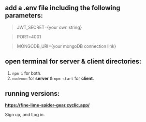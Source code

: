 ## add a .env file including the following parameters:

> JWT_SECRET={your own string}

> PORT=4001

> MONGODB_URI={your mongoDB connection link}

## open terminal for server & client directories:

1. `npm i` for both.
2. `nodemon` for **server** & `npm start` for **client**.

## running versions:

**https://fine-lime-spider-gear.cyclic.app/**

Sign up, and Log in.
